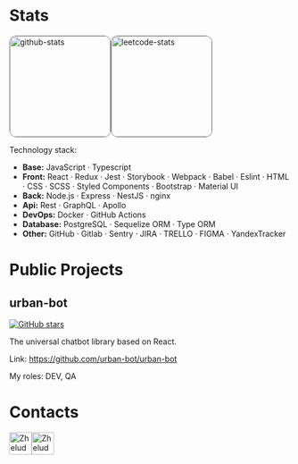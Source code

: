 # Stats
<img alt="github-stats" src="https://github-readme-stats.vercel.app/api?username=sergei-zheludkov&show_icons=true&hide_border=true&count_private=true" height="180" style="border-radius: 12px; border: gray solid 1px"><a href="https://leetcode.com/sergei-zheludkov"><img alt="leetcode-stats" src="https://leetcode-stats-six.vercel.app/api?username=sergei-zheludkov" height="180" style="border-radius: 12px; border: gray solid 1px"></a>


Technology stack:
* **Base:** JavaScript · Typescript
* **Front:**  React · Redux · Jest · Storybook · Webpack · Babel · Eslint · HTML · CSS · SCSS · Styled Components · Bootstrap · Material UI
* **Back:** Node.js · Express · NestJS · nginx
* **Api:** Rest · GraphQL · Apollo
* **DevOps:** Docker · GitHub Actions
* **Database:** PostgreSQL · Sequelize ORM · Type ORM
* **Other:** GitHub · Gitlab · Sentry · JIRA · TRELLO · FIGMA · YandexTracker

# Public Projects

<!---
## Blank bot

bot in Telegram

My roles: CTO, PO, DEV
-->

## urban-bot
[![GitHub stars](https://img.shields.io/github/stars/urban-bot/urban-bot.svg?style=social&label=Star&maxAge=2592000)](https://github.com/urban-bot/urban-bot/stargazers)

The universal chatbot library based on React.

Link: https://github.com/urban-bot/urban-bot

My roles: DEV, QA


# Contacts

<a href="https://t.me/sergeizheludkov"><img alt="Zheludkov Sergei | Telegram" width="40px" src="https://web.telegram.org/apple-touch-icon.png"/></a><a href="https://www.linkedin.com/in/sergei-zheludkov-0a90441ab"><img alt="Zheludkov Sergei | LinkedIn" width="40px" src="https://static.licdn.com/aero-v1/sc/h/5bukxbhy9xsil5mb7c2wulfbx" /></a>
